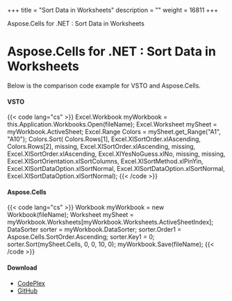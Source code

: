 +++
title = "Sort Data in Worksheets" 
description = "" 
weight = 16811 
+++

Aspose.Cells for .NET : Sort Data in Worksheets  

# Aspose.Cells for .NET : Sort Data in Worksheets


Below is the comparison code example for VSTO and Aspose.Cells.

#### VSTO

{{< code lang="cs" >}}
  Excel.Workbook myWorkbook = this.Application.Workbooks.Open(fileName);
  Excel.Worksheet mySheet = myWorkbook.ActiveSheet;
  Excel.Range Colors = mySheet.get_Range("A1", "A10");
  Colors.Sort(
  Colors.Rows[1], Excel.XlSortOrder.xlAscending,
  Colors.Rows[2], missing, Excel.XlSortOrder.xlAscending,
  missing, Excel.XlSortOrder.xlAscending,
  Excel.XlYesNoGuess.xlNo, missing, missing,
  Excel.XlSortOrientation.xlSortColumns,
  Excel.XlSortMethod.xlPinYin,
  Excel.XlSortDataOption.xlSortNormal,
  Excel.XlSortDataOption.xlSortNormal,
  Excel.XlSortDataOption.xlSortNormal);
{{< /code >}}

#### Aspose.Cells

{{< code lang="cs" >}}
 Workbook myWorkbook = new Workbook(fileName);
 Worksheet mySheet = myWorkbook.Worksheets[myWorkbook.Worksheets.ActiveSheetIndex];
 DataSorter sorter = myWorkbook.DataSorter;
 sorter.Order1 = Aspose.Cells.SortOrder.Ascending;
 sorter.Key1 = 0;
 sorter.Sort(mySheet.Cells, 0, 0, 10, 0);
 myWorkbook.Save(fileName);
{{< /code >}}

#### Download

*   [CodePlex](https://asposevsto.codeplex.com/downloads/get/1459768)
*   [GitHub](https://github.com/asposemarketplace/Aspose_for_VSTO/releases/download/Aspose.Cells1.1/SortDataInWorksheets.Aspose.Cells.zip)

